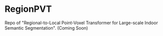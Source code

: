 # RegionPVT
Repo of "Regional-to-Local Point-Voxel Transformer for Large-scale Indoor Semantic Segmentation". (Coming Soon)
